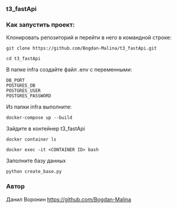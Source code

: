 ### t3_fastApi

### Как запустить проект:

Клонировать репозиторий и перейти в него в командной строке:

```
git clone https://github.com/Bogdan-Malina/t3_fastApi.git
```

```
cd t3_fastApi
```

В папке infra создайте файл .env с переменными:
```
DB_PORT
POSTGRES_DB
POSTGRES_USER
POSTGRES_PASSWORD
```
Из папки infra выполните:
```
docker-compose up --build
```
Зайдите в контейнер t3_fastApi
```
docker container ls

docker exec -it <CONTAINER ID> bash
```
Заполните базу данных
```
python create_base.py
```

### Автор
Данил Воронин https://github.com/Bogdan-Malina

